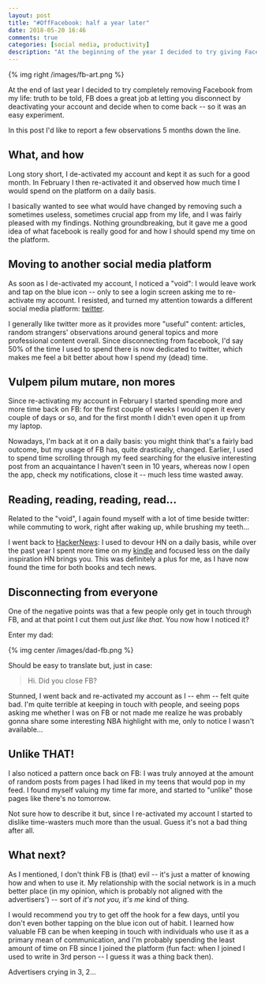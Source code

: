```yaml
---
layout: post
title: "#OffFacebook: half a year later"
date: 2018-05-20 16:46
comments: true
categories: [social media, productivity]
description: "At the beginning of the year I decided to try giving Facebook up: here's a review of what changed in the following months"
---
```


{% img right /images/fb-art.png %}

At the end of last year I decided to try completely removing Facebook from my life:
truth to be told, FB does a great job at letting you disconnect by deactivating
your account and decide when to come back -- so it was an easy experiment.

In this post I'd like to report a few observations 5 months down the line.

<!-- more -->

## What, and how

Long story short, I de-activated my account and kept it as such for a good month.
In February I then re-activated it and observed how much time I would spend on
the platform on a daily basis.

I basically wanted to see what would have changed by removing such a sometimes useless,
sometimes crucial app from my life, and I was fairly pleased with my findings.
Nothing groundbreaking, but it gave me a good idea of what facebook is really
good for and how I should spend my time on the platform.

## Moving to another social media platform

As soon as I de-activated my account, I noticed a "void": I would leave work and
tap on the blue icon -- only to see a login screen asking me to re-activate my
account. I resisted, and turned my attention towards a different social media
platform: [twitter](https://twitter.com/_odino_).

I generally like twitter more as it provides more "useful" content: articles,
random strangers' observations around general topics and more professional
content overall. Since disconnecting from facebook, I'd say 50% of the time I used
to spend there is now dedicated to twitter, which makes me feel a bit better about
how I spend my (dead) time.

## Vulpem pilum mutare, non mores

Since re-activating my account in February I started spending more and more time
back on FB: for the first couple of weeks I would open it every couple of days or
so, and for the first month I didn't even open it up from my laptop.

Nowadays, I'm back at it on a daily basis: you might think that's a fairly bad outcome,
but my usage of FB has, quite drastically, changed. Earlier, I used to spend time
scrolling through my feed searching for the elusive interesting post from an acquaintance
I haven't seen in 10 years, whereas now I open the app, check my notifications,
close it -- much less time wasted away.

## Reading, reading, reading, read...

Related to the "void", I again found myself with a lot of time beside twitter:
while commuting to work, right after waking up, while brushing my teeth...

I went back to [HackerNews](https://news.ycombinator.com/): I used to devour HN on a daily basis, while over the past year
I spent more time on my [kindle](/categories/book/) and focused
less on the daily inspiration HN brings you. This was definitely a plus for me,
as I have now found the time for both books and tech news.

## Disconnecting from everyone

One of the negative points was that a few people only get in touch through FB,
and at that point I cut them out *just like that*. You now how I noticed it?

Enter my dad:

{% img center /images/dad-fb.png %}

Should be easy to translate but, just in case:

> Hi. Did you close FB?

Stunned, I went back and re-activated my account as I -- ehm -- felt quite bad. I'm quite
terrible at keeping in touch with people, and seeing pops asking me whether I was on
FB or not made me realize he was probably gonna share some interesting NBA highlight
with me, only to notice I wasn't available...

## Unlike THAT!

I also noticed a pattern once back on FB: I was truly annoyed at the amount of
random posts from pages I had liked in my teens that would pop in my feed.
I found myself valuing my time far more, and started to "unlike" those pages like
there's no tomorrow.

Not sure how to describe it but, since I re-activated my account I started to dislike
time-wasters much more than the usual. Guess it's not a bad thing after all.

## What next?

As I mentioned, I don't think FB is (that) evil -- it's just a matter of knowing
how and when to use it. My relationship with the social network is in a much better place (in my opinion,
which is probably not aligned with the advertisers') -- sort
of *it's not you, it's me* kind of thing.

I would recommend you try to get off the hook for a few days, until you don't even
bother tapping on the blue icon out of habit. I learned how valuable FB can be when
keeping in touch with individuals who use it as a primary mean of communication,
and I'm probably spending the least amount of time on FB since I joined the platform
(fun fact: when I joined I used to write in 3rd person -- I guess it was a thing back then).

Advertisers crying in 3, 2...